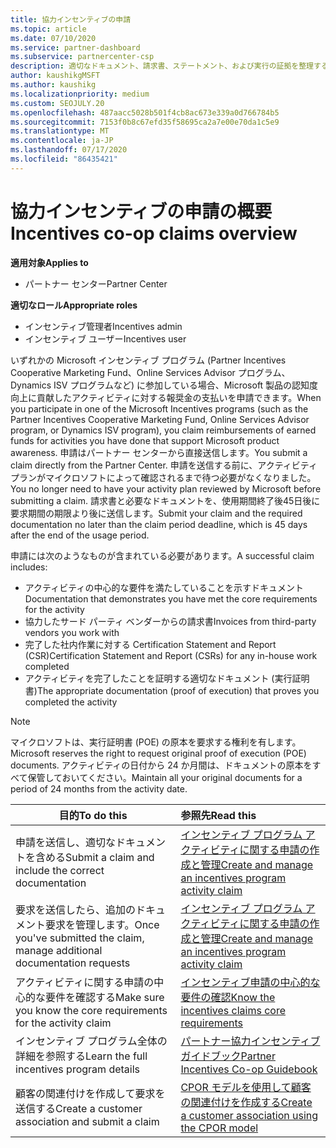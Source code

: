 ```yaml
---
title: 協力インセンティブの申請
ms.topic: article
ms.date: 07/10/2020
ms.service: partner-dashboard
ms.subservice: partnercenter-csp
description: 適切なドキュメント、請求書、ステートメント、および実行の証拠を整理することによって、インセンティブに対して成功した共同操作要求を送信する方法について説明します。
author: kaushikgMSFT
ms.author: kaushikg
ms.localizationpriority: medium
ms.custom: SEOJULY.20
ms.openlocfilehash: 487aacc5028b501f4cb8ac673e339a0d766784b5
ms.sourcegitcommit: 7153f0b8c67efd35f58695ca2a7e00e70da1c5e9
ms.translationtype: MT
ms.contentlocale: ja-JP
ms.lasthandoff: 07/17/2020
ms.locfileid: "86435421"
---
```

# <a name="incentives-co-op-claims-overview"></a><span data-ttu-id="22f2f-103">協力インセンティブの申請の概要</span><span class="sxs-lookup"><span data-stu-id="22f2f-103">Incentives co-op claims overview</span></span>

<span data-ttu-id="22f2f-104">**適用対象**</span><span class="sxs-lookup"><span data-stu-id="22f2f-104">**Applies to**</span></span>

- <span data-ttu-id="22f2f-105">パートナー センター</span><span class="sxs-lookup"><span data-stu-id="22f2f-105">Partner Center</span></span>

<span data-ttu-id="22f2f-106">**適切なロール**</span><span class="sxs-lookup"><span data-stu-id="22f2f-106">**Appropriate roles**</span></span>

- <span data-ttu-id="22f2f-107">インセンティブ管理者</span><span class="sxs-lookup"><span data-stu-id="22f2f-107">Incentives admin</span></span>
- <span data-ttu-id="22f2f-108">インセンティブ ユーザー</span><span class="sxs-lookup"><span data-stu-id="22f2f-108">Incentives user</span></span>

<span data-ttu-id="22f2f-109">いずれかの Microsoft インセンティブ プログラム (Partner Incentives Cooperative Marketing Fund、Online Services Advisor プログラム、Dynamics ISV プログラムなど) に参加している場合、Microsoft 製品の認知度向上に貢献したアクティビティに対する報奨金の支払いを申請できます。</span><span class="sxs-lookup"><span data-stu-id="22f2f-109">When you participate in one of the Microsoft Incentives programs (such as the Partner Incentives Cooperative Marketing Fund, Online Services Advisor program, or Dynamics ISV program), you claim reimbursements of earned funds for activities you have done that support Microsoft product awareness.</span></span> <span data-ttu-id="22f2f-110">申請はパートナー センターから直接送信します。</span><span class="sxs-lookup"><span data-stu-id="22f2f-110">You submit a claim directly from the Partner Center.</span></span> <span data-ttu-id="22f2f-111">申請を送信する前に、アクティビティ プランがマイクロソフトによって確認されるまで待つ必要がなくなりました。</span><span class="sxs-lookup"><span data-stu-id="22f2f-111">You no longer need to have your activity plan reviewed by Microsoft before submitting a claim.</span></span> <span data-ttu-id="22f2f-112">請求書と必要なドキュメントを、使用期間終了後45日後に要求期間の期限より後に送信します。</span><span class="sxs-lookup"><span data-stu-id="22f2f-112">Submit your claim and the required documentation no later than the claim period deadline, which is 45 days after the end of the usage period.</span></span>

<span data-ttu-id="22f2f-113">申請には次のようなものが含まれている必要があります。</span><span class="sxs-lookup"><span data-stu-id="22f2f-113">A successful claim includes:</span></span>

- <span data-ttu-id="22f2f-114">アクティビティの中心的な要件を満たしていることを示すドキュメント</span><span class="sxs-lookup"><span data-stu-id="22f2f-114">Documentation that demonstrates you have met the core requirements for the activity</span></span>
- <span data-ttu-id="22f2f-115">協力したサード パーティ ベンダーからの請求書</span><span class="sxs-lookup"><span data-stu-id="22f2f-115">Invoices from third-party vendors you work with</span></span>
- <span data-ttu-id="22f2f-116">完了した社内作業に対する Certification Statement and Report (CSR)</span><span class="sxs-lookup"><span data-stu-id="22f2f-116">Certification Statement and Report (CSRs) for any in-house work completed</span></span>
- <span data-ttu-id="22f2f-117">アクティビティを完了したことを証明する適切なドキュメント (実行証明書)</span><span class="sxs-lookup"><span data-stu-id="22f2f-117">The appropriate documentation (proof of execution) that proves you completed the activity</span></span> 

>[!NOTE]
><span data-ttu-id="22f2f-118">マイクロソフトは、実行証明書 (POE) の原本を要求する権利を有します。</span><span class="sxs-lookup"><span data-stu-id="22f2f-118">Microsoft reserves the right to request original proof of execution (POE) documents.</span></span> <span data-ttu-id="22f2f-119">アクティビティの日付から 24 か月間は、ドキュメントの原本をすべて保管しておいてください。</span><span class="sxs-lookup"><span data-stu-id="22f2f-119">Maintain all your original documents for a period of 24 months from the activity date.</span></span> 

|<span data-ttu-id="22f2f-120">**目的**</span><span class="sxs-lookup"><span data-stu-id="22f2f-120">**To do this**</span></span>   |<span data-ttu-id="22f2f-121">**参照先**</span><span class="sxs-lookup"><span data-stu-id="22f2f-121">**Read this**</span></span>   |
|-----------------|:--------------------------------------|
|<span data-ttu-id="22f2f-122">申請を送信し、適切なドキュメントを含める</span><span class="sxs-lookup"><span data-stu-id="22f2f-122">Submit a claim and include the correct documentation</span></span>|[<span data-ttu-id="22f2f-123">インセンティブ プログラム アクティビティに関する申請の作成と管理</span><span class="sxs-lookup"><span data-stu-id="22f2f-123">Create and manage an incentives program activity claim</span></span>](create-incentives-claims.md)|
|<span data-ttu-id="22f2f-124">要求を送信したら、追加のドキュメント要求を管理します。</span><span class="sxs-lookup"><span data-stu-id="22f2f-124">Once you've submitted the claim, manage additional documentation requests</span></span>|[<span data-ttu-id="22f2f-125">インセンティブ プログラム アクティビティに関する申請の作成と管理</span><span class="sxs-lookup"><span data-stu-id="22f2f-125">Create and manage an incentives program activity claim</span></span>](create-incentives-claims.md)  |
|<span data-ttu-id="22f2f-126">アクティビティに関する申請の中心的な要件を確認する</span><span class="sxs-lookup"><span data-stu-id="22f2f-126">Make sure you know the core requirements for the activity claim</span></span>|[<span data-ttu-id="22f2f-127">インセンティブ申請の中心的な要件の確認</span><span class="sxs-lookup"><span data-stu-id="22f2f-127">Know the incentives claims core requirements</span></span>](core-requirements.md)   |
|<span data-ttu-id="22f2f-128">インセンティブ プログラム全体の詳細を参照する</span><span class="sxs-lookup"><span data-stu-id="22f2f-128">Learn the full incentives program details</span></span>|[<span data-ttu-id="22f2f-129">パートナー協力インセンティブ ガイドブック</span><span class="sxs-lookup"><span data-stu-id="22f2f-129">Partner Incentives Co-op Guidebook</span></span>](https://assets.microsoft.com/coop-guidebook.pdf)
|<span data-ttu-id="22f2f-130">顧客の関連付けを作成して要求を送信する</span><span class="sxs-lookup"><span data-stu-id="22f2f-130">Create a customer association and submit a claim</span></span> |[<span data-ttu-id="22f2f-131">CPOR モデルを使用して顧客の関連付けを作成する</span><span class="sxs-lookup"><span data-stu-id="22f2f-131">Create a customer association using the CPOR model</span></span>](submit-osa-claim.md)|
                                                                                 
                                   
